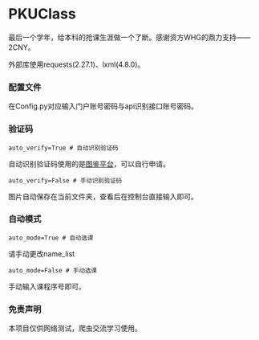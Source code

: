 # PKUClass

最后一个学年，给本科的抢课生涯做一个了断。感谢资方WHG的鼎力支持——2CNY。

外部库使用requests(2.27.1)、lxml(4.8.0)。

### 配置文件

在Config.py对应输入门户账号密码与api识别接口账号密码。

### 验证码

```
auto_verify=True # 自动识别验证码
```

自动识别验证码使用的是[图鉴平台](http://ttshitu.com/)，可以自行申请。

```
auto_verify=False # 手动识别验证码
```

图片自动保存在当前文件夹，查看后在控制台直接输入即可。

### 自动模式

```
auto_mode=True # 自动选课
```

请手动更改name_list

```
auto_mode=False # 手动选课
```

手动输入课程序号即可。

### 免责声明

本项目仅供网络测试，爬虫交流学习使用。
